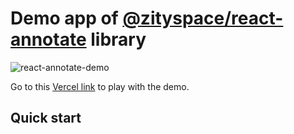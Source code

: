 # Demo app of [@zityspace/react-annotate](https://github.com/ZitySpace/react-annotate) library

![react-annotate-demo]('./screenshot.jpg')


Go to this [Vercel link]() to play with the demo.


## Quick start
